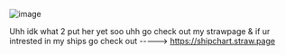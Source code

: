 ![image](https://github.com/user-attachments/assets/b352b177-edb7-41ad-9ccf-dddadd9aeb22)


Uhh idk what 2 put her yet soo uhh go check out my strawpage & if ur intrested in my ships go check out -----> https://shipchart.straw.page
